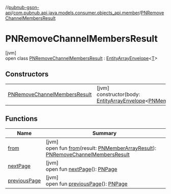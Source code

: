 //[pubnub-gson-api](../../../index.md)/[com.pubnub.api.java.models.consumer.objects_api.member](../index.md)/[PNRemoveChannelMembersResult](index.md)

# PNRemoveChannelMembersResult

[jvm]\
open class [PNRemoveChannelMembersResult](index.md) : [EntityArrayEnvelope](../../com.pubnub.api.java.models.consumer.objects_api/-entity-array-envelope/index.md)&lt;[T](../../com.pubnub.api.java.models.consumer.objects_api/-entity-array-envelope/index.md)&gt;

## Constructors

| | |
|---|---|
| [PNRemoveChannelMembersResult](-p-n-remove-channel-members-result.md) | [jvm]<br>constructor(body: [EntityArrayEnvelope](../../com.pubnub.api.java.models.consumer.objects_api/-entity-array-envelope/index.md)&lt;[PNMembers](../-p-n-members/index.md)&gt;) |

## Functions

| Name | Summary |
|---|---|
| [from](from.md) | [jvm]<br>open fun [from](from.md)(result: [PNMemberArrayResult](../../../../../pubnub-kotlin/pubnub-kotlin-api/pubnub-kotlin-api/com.pubnub.api.models.consumer.objects.member/-p-n-member-array-result/index.md)): [PNRemoveChannelMembersResult](index.md) |
| [nextPage](../../com.pubnub.api.java.models.consumer.objects_api/-entity-array-envelope/next-page.md) | [jvm]<br>open fun [nextPage](../../com.pubnub.api.java.models.consumer.objects_api/-entity-array-envelope/next-page.md)(): [PNPage](../../../../../pubnub-kotlin/pubnub-kotlin-api/pubnub-kotlin-api/com.pubnub.api.models.consumer.objects/-p-n-page/index.md) |
| [previousPage](../../com.pubnub.api.java.models.consumer.objects_api/-entity-array-envelope/previous-page.md) | [jvm]<br>open fun [previousPage](../../com.pubnub.api.java.models.consumer.objects_api/-entity-array-envelope/previous-page.md)(): [PNPage](../../../../../pubnub-kotlin/pubnub-kotlin-api/pubnub-kotlin-api/com.pubnub.api.models.consumer.objects/-p-n-page/index.md) |
